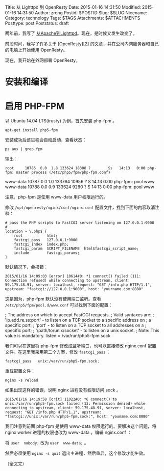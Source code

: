 Title: 从 Lighttpd 到 OpenResty
Date: 2015-01-16 14:31:50
Modified: 2015-01-16 14:31:50
Author: zrong
Postid: $POSTID
Slug: $SLUG
Nicename: 
Category: technology
Tags: $TAGS
Attachments: $ATTACHMENTS
Posttype: post
Poststatus: draft

两年前，我写了 [从Apache到Lighttpd][1]。现在，是时候又发生改变了。

前段时间，我写了许多关于 [OpenResty][2] 的文章，并在公司内网服务器和自己的电脑上开始使用 OpenResty。

现在，我开始在外网部署 OpenResty。

# 安装和编译

# 启用 PHP-FPM

以 Ubuntu 14.04 LTS(trusty) 为例，首先安装 php-fpm 。

	apt-get install php5-fpm

安装成功后该进程会自动启动，查看状态：

	ps aux | grep fpm

输出：

	root     10785  0.0  1.8 133624 18308 ?        Ss   14:13   0:00 php-fpm: master process (/etc/php5/fpm/php-fpm.conf)
www-data 10787  0.0  1.0 133764 10956 ?        S    14:13   0:00 php-fpm: pool www
www-data 10788  0.0  0.9 133624  9280 ?        S    14:13   0:00 php-fpm: pool www

注意，php-fpm 是使用 www-data 用户权限运行的。

修改 `/opt/openresty/nginx/conf/nginx.conf` 配置文件，找到下面的内容取消注释：

	# pass the PHP scripts to FastCGI server listening on 127.0.0.1:9000
	#
	location ~ \.php$ {
		root           html;
		fastcgi_pass   127.0.0.1:9000
		fastcgi_index  index.php;
		fastcgi_param  SCRIPT_FILENAME  html$fastcgi_script_name;
		include        fastcgi_params;
	}

默认情况下，会报错：

	2015/01/16 14:09:03 [error] 10614#0: *1 connect() failed (111: Connection refused) while connecting to upstream, client: 59.175.48.91, server: localhost, request: "GET /info.php HTTP/1.1", upstream: "fastcgi://127.0.0.1:9000", host: "yourname.com:8080"

这是因为，php-fpm 默认没有使用端口监听。查看 `/etc/php5/fpm/pool.d/www.conf` 可以找到下面的配置：

; The address on which to accept FastCGI requests.
; Valid syntaxes are:
;   'ip.add.re.ss:port'    - to listen on a TCP socket to a specific address on
;                            a specific port;
;   'port'                 - to listen on a TCP socket to all addresses on a
;                            specific port;
;   '/path/to/unix/socket' - to listen on a unix socket.
; Note: This value is mandatory.
listen = /var/run/php5-fpm.sock

我们可以在这里将 php-fpm 修改成监听端口，也可以直接修改 nginx.conf 配置文件。在这里我采用第二个方案，修改 `fastcgi_pass` ：

 	fastcgi_pass   unix:/var/run/php5-fpm.sock;

重载配置文件：

	nginx -s reload

如果出现这样的错误，说明 nginx 进程没有权限访问 sock 。

	2015/01/16 14:19:58 [crit] 11022#0: *6 connect() to unix:/var/run/php5-fpm.sock failed (13: Permission denied) while connecting to upstream, client: 59.175.48.91, server: localhost, request: "GET /info.php HTTP/1.1", upstream: "fastcgi://unix:/var/run/php5-fpm.sock:", host: "youname.com:8080"

我们注意到前面 php-fpm 是使用 www-data 权限运行的。要解决这个问题，将 nginx worker 进程的权限也改为 www-data 。编辑 nginx.conf ：

将 `user  nobody;` 改为 `user  www-data;` 。

然后必须使用 `nginx -s quit` 退出主进程，然后重启，这个修改才能生效。

（全文完）

[1]: http://zengrong.net/post/1786.htm
[1]: http://zengrong.net/post/tag/openresty
